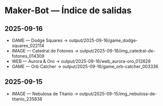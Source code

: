 # Maker-Bot — Índice de salidas

## 2025-09-16
- GAME   — Dodge Squares  → output/2025-09-16/game_dodge-squares_022114
- IMAGE  — Catedral de Fotones  → output/2025-09-16/img_catedral-de-fotones_014309
- WEB    — Aurora & Oro  → output/2025-09-16/web_aurora-oro_012628
- GAME   — Orb Catcher  → output/2025-09-16/game_orb-catcher_003336
## 2025-09-15
- IMAGE  — Nebulosa de Titanio  → output/2025-09-15/img_nebulosa-de-titanio_235838
